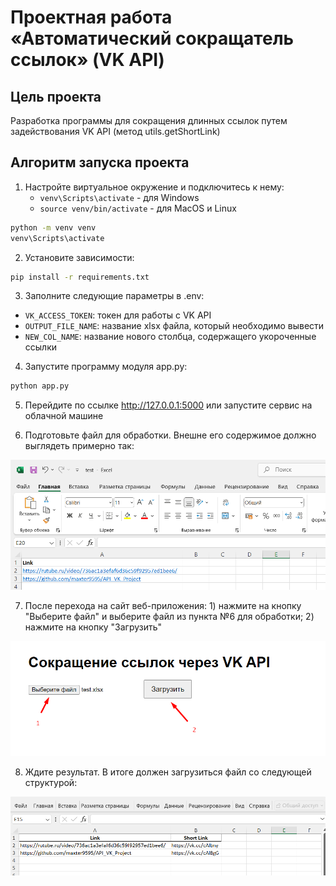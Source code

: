 # Проектная работа «Автоматический сокращатель ссылок» (VK API)


## Цель проекта

Разработка программы для сокращения длинных ссылок путем задействования VK API (метод utils.getShortLink)


## Алгоритм запуска проекта


1. Настройте виртуальное окружение и подключитесь к нему:
   - ``venv\Scripts\activate`` - для Windows
   - ``source venv/bin/activate`` - для MacOS и Linux
```bash
python -m venv venv
venv\Scripts\activate
```


2. Установите зависимости:
```bash
pip install -r requirements.txt
```


3. Заполните следующие параметры в .env:
- ```VK_ACCESS_TOKEN```: токен для работы с VK API
- ```OUTPUT_FILE_NAME```: название xlsx файла, который необходимо вывести
- ```NEW_COL_NAME```: название нового столбца, содержащего укороченные ссылки


4. Запустите программу модуля app.py: 
```bash
python app.py
```

5. Перейдите по ссылке http://127.0.0.1:5000 или запустите сервис на облачной машине 


6. Подготовьте файл для обработки. Внешне его содержимое должно выглядеть примерно так:
<img src="pictures/structure.png" alt="drawing">


7. После перехода на сайт веб-приложения: 1) нажмите на кнопку "Выберите файл" и выберите файл из пункта №6 для обработки; 2) нажмите на кнопку "Загрузить"
<img src="pictures/menu.png" alt="drawing">


8. Ждите результат. В итоге должен загрузиться файл со следующей структурой:
<img src="pictures/result.png" alt="drawing">
